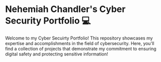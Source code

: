 # Nehemiah Chandler's Cyber Security Portfolio 💻
Welcome to my Cyber Secuirty Portfolio! This repository showcases my expertise and accomplishments in the field of cybersecurity.
Here, you'll find a collection of projects that demonstrate my commitment to ensuring digital safety and protecting sensitive information!
